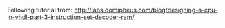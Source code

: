 Following tutorial from:
http://labs.domipheus.com/blog/designing-a-cpu-in-vhdl-part-3-instruction-set-decoder-ram/